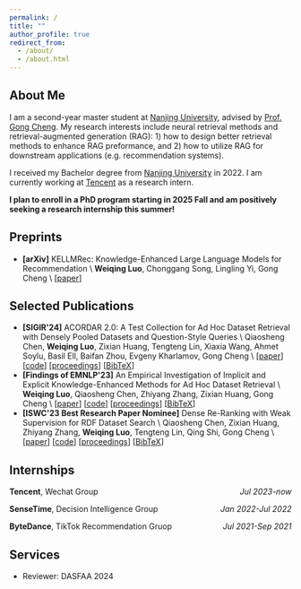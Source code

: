 ```yaml
---
permalink: /
title: ""
author_profile: true
redirect_from: 
  - /about/
  - /about.html
---
```


## About Me

I am a second-year master student at [Nanjing University](https://www.nju.edu.cn/en/), advised by [Prof. Gong Cheng](http://ws.nju.edu.cn/~gcheng).
My research interests include neural retrieval methods and retrieval-augmented generation (RAG): 1) how to design better retrieval methods to enhance RAG preformance, and 2) how to utilize RAG for downstream applications (e.g. recommendation systems).

I received my Bachelor degree from [Nanjing University](https://www.nju.edu.cn/en/) in 2022. 
I am currently working at [Tencent](https://www.tencent.com/en-us) as a research intern.

**I plan to enroll in a PhD program starting in 2025 Fall and am positively seeking a research internship this summer!**
<!-- Feel free to reach out to me if you're interested in my research. -->

## Preprints

- **[arXiv]** KELLMRec: Knowledge-Enhanced Large Language Models for Recommendation \\
**Weiqing Luo**, Chonggang Song, Lingling Yi, Gong Cheng \\
[[paper](https://arxiv.org/abs/2403.06642)]

## Selected Publications

- **[SIGIR'24]** ACORDAR 2.0: A Test Collection for Ad Hoc Dataset Retrieval with Densely Pooled Datasets and Question-Style Queries \\
Qiaosheng Chen, **Weiqing Luo**, Zixian Huang, Tengteng Lin, Xiaxia Wang, Ahmet Soylu, Basil Ell, Baifan Zhou, Evgeny Kharlamov, Gong Cheng \\
[[paper](https://hcnaeg.github.io)]
[[code](https://github.com/nju-websoft/ACORDAR-2)]
[[proceedings](https://hcnaeg.github.io)]
[[BibTeX](https://hcnaeg.github.io)]
- **[Findings of EMNLP'23]** An Empirical Investigation of Implicit and Explicit Knowledge-Enhanced Methods for Ad Hoc Dataset Retrieval \\
**Weiqing Luo**, Qiaosheng Chen, Zhiyang Zhang, Zixian Huang, Gong Cheng \\
[[paper](https://aclanthology.org/2023.findings-emnlp.957.pdf)]
[[code](https://github.com/nju-websoft/AHDR-KnowledgeEnhanced)]
[[proceedings](https://aclanthology.org/2023.findings-emnlp.957/)]
[[BibTeX](https://aclanthology.org/2023.findings-emnlp.957.bib)]
- **[ISWC'23 Best Research Paper Nominee]** Dense Re-Ranking with Weak Supervision for RDF Dataset Search \\
Qiaosheng Chen, Zixian Huang, Zhiyang Zhang, **Weiqing Luo**, Tengteng Lin, Qing Shi, Gong Cheng \\
[[paper](https://doi.org/10.1007/978-3-031-47240-4_2)]
[[code](https://github.com/nju-websoft/DR2)]
[[proceedings](https://link.springer.com/chapter/10.1007/978-3-031-47240-4_2)]
[[BibTeX](https://dblp.org/rec/conf/semweb/ChenHZLLSC23.html?view=bibtex)]

## Internships

**Tencent**, Wechat Group <i style="float:right;text-align:right;">Jul 2023-now</i>

**SenseTime**, Decision Intelligence Group <i style="float:right;text-align:right;">Jan 2022-Jul 2022</i>

**ByteDance**, TikTok Recommendation Gruop <i style="float:right;text-align:right;">Jul 2021-Sep 2021</i>

## Services

- Reviewer: DASFAA 2024